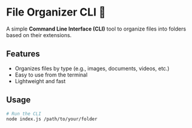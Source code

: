 # File Organizer CLI 📂

A simple **Command Line Interface (CLI)** tool to organize files into folders based on their extensions.

## Features
- Organizes files by type (e.g., images, documents, videos, etc.)
- Easy to use from the terminal
- Lightweight and fast

## Usage
```bash
# Run the CLI
node index.js /path/to/your/folder